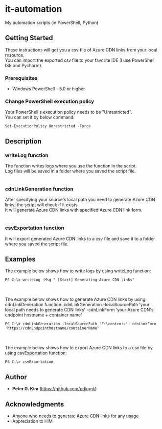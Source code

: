 # it-automation
My automation scripts (in PowerShell, Python)

## Getting Started
These instructions will get you a csv file of Azure CDN links from your local resource.  
You can import the exported csv file to your favorite IDE (I use PowerShell ISE and Pycharm).

### Prerequisites
* Windows PowerShell - 5.0 or higher

### Change PowerShell execution policy
Your PowerShell's execution policy needs to be "Unrestricted".  
You can set it by below command:
```
Set-ExecutionPolicy Unrestricted -Force
```

## Description

### writeLog function
The function writes logs where you use the function in the script.  
Log files will be saved in a folder where you saved the script file.
<br><br>
### cdnLinkGeneration function
After specifying your source's local path you need to generate Azure CDN links, the script will check if it exists.  
It will generate Azure CDN links with specified Azure CDN link form.
<br><br>
### csvExportation function
It will export generated Azure CDN links to a csv file and save it to a folder where you saved the script file.

## Examples
The example below shows how to write logs by using writeLog function:
```
PS C:\> writeLog -Msg " [Start] Generating Azure CDN links"
```
<br><br>
The example below shows how to generate Azure CDN links by using cdnLinkGeneration function:
cdnLinkGeneration -localSourcePath 'your local path needs to generate CDN links' -cdnLinkForm 'your Azure CDN's endpoint hostname + container name'
```
PS C:\> cdnLinkGeneration -localSourcePath 'E:\contents' -cdnLinkForm 'https://cdnEndpointhostname/containerName'
```
<br><br>
The example below shows how to export Azure CDN links to a csv file by using csvExportation function:
```
PS C:\> csvExportation
```

## Author
* **Peter G. Kim** (https://github.com/pdkpgk)

## Acknowledgments
* Anyone who needs to generate Azure CDN links for any usage
* Appreciation to HIM
